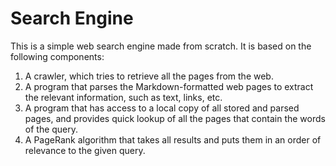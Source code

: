# Search Engine

This is a simple web search engine made from scratch. It is based on the following components:
1. A crawler, which tries to retrieve all the pages from the web.
2. A program that parses the Markdown-formatted web pages to extract the relevant information, such as text, links, etc.
3. A program that has access to a local copy of all stored and parsed pages, and provides quick lookup of all the pages that contain the words of the query.
4. A PageRank algorithm that takes all results and puts them in an order of relevance to the given query.
